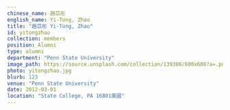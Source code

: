 ```yaml
---
chinese_name: 趙苡彤
english_name: Yi-Tong, Zhao
title: "趙苡彤 Yi-Tong, Zhao"
id: yitongzhao
collection: members
position: Alumni
type: alumni
department: "Penn State University"
image_path: https://source.unsplash.com/collection/139386/600x600?a=.png
photo: yitongzhao.jpg
blurb: 123
venue: "Penn State University"
date: 2012-03-01
location: "State College, PA 16801美國"
---
```

